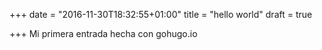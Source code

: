 +++
date = "2016-11-30T18:32:55+01:00"
title = "hello world"
draft = true

+++
Mi primera entrada hecha con gohugo.io
